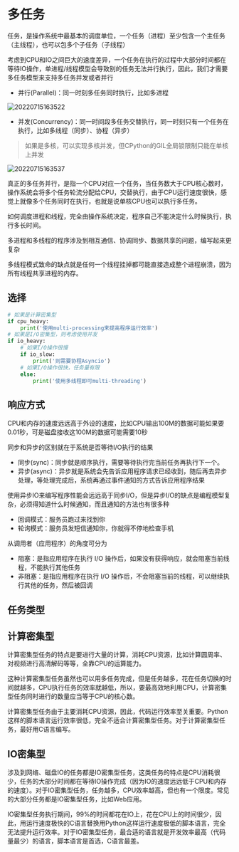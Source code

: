 # 多任务

任务，是操作系统中最基本的调度单位，一个任务（进程）至少包含一个主任务（主线程），也可以包多个子任务（子线程）

考虑到CPU和IO之间巨大的速度差异，一个任务在执行的过程中大部分时间都在等待IO操作，单进程/线程模型会导致别的任务无法并行执行，因此，我们才需要多任务模型来支持多任务并发或者并行

- 并行(Parallel)：同一时刻多任务同时执行，比如多进程

![20220715163522](http://image.zuoright.com/20220715163522.png)

- 并发(Concurrency)：同一时间段多任务交替执行，同一时刻只有一个任务在执行，比如多线程（同步）、协程（异步）

> 如果是多核，可以实现多核并发，但CPython的GIL全局锁限制只能在单核上并发

![20220715163537](http://image.zuoright.com/20220715163537.png)

真正的多任务并行，是指一个CPU对应一个任务，当任务数大于CPU核心数时，操作系统会将多个任务轮流分配给CPU，交替执行，由于CPU运行速度很快，感觉上就像多个任务同时在执行，也就是说单核CPU也可以执行多任务。

如何调度进程和线程，完全由操作系统决定，程序自己不能决定什么时候执行，执行多长时间。

多进程和多线程的程序涉及到相互通信、协调同步、数据共享的问题，编写起来更复杂

多线程模式致命的缺点就是任何一个线程挂掉都可能直接造成整个进程崩溃，因为所有线程共享进程的内存。

## 选择

```python
# 如果是计算密集型
if cpu_heavy:
    print('使用multi-processing来提高程序运行效率')
# 如果是I/O密集型，则考虑使用并发
if io_heavy:
    # 如果I/O操作很慢
    if io_slow:
        print('则需要协程Asyncio')
    # 如果I/O操作很快，任务量有限
    else:
        print('使用多线程即可multi-threading')
```

## 响应方式

CPU和内存的速度远远高于外设的速度，比如CPU输出100M的数据可能如果要0.01秒，可是磁盘接收这100M的数据可能需要10秒

同步和异步的区别就在于系统是否等待I/O执行的结果

- 同步(sync)：同步就是顺序执行，需要等待执行完当前任务再执行下一个。
- 异步(async)：异步就是系统会先告诉应用程序请求已经收到，随后再去异步处理，等处理完成后，系统再通过事件通知的方式告诉应用程序结果

使用异步IO来编写程序性能会远远高于同步I/O，但是异步I/O的缺点是编程模型复杂，必须得知道什么时候通知，而且通知的方法也有很多种

- 回调模式：服务员跑过来找到你
- 轮询模式：服务员发短信通知你，你就得不停地检查手机

从调用者（应用程序）的角度可分为

- 阻塞：是指应用程序在执行 I/O 操作后，如果没有获得响应，就会阻塞当前线程，不能执行其他任务
- 非阻塞：是指应用程序在执行 I/O 操作后，不会阻塞当前的线程，可以继续执行其他的任务，然后被回调

## 任务类型

## 计算密集型

计算密集型任务的特点是要进行大量的计算，消耗CPU资源，比如计算圆周率、对视频进行高清解码等等，全靠CPU的运算能力。

这种计算密集型任务虽然也可以用多任务完成，但是任务越多，花在任务切换的时间就越多，CPU执行任务的效率就越低，所以，要最高效地利用CPU，计算密集型任务同时进行的数量应当等于CPU的核心数。

计算密集型任务由于主要消耗CPU资源，因此，代码运行效率至关重要。Python这样的脚本语言运行效率很低，完全不适合计算密集型任务。对于计算密集型任务，最好用C语言编写。

## IO密集型

涉及到网络、磁盘IO的任务都是IO密集型任务，这类任务的特点是CPU消耗很少，任务的大部分时间都在等待IO操作完成（因为IO的速度远远低于CPU和内存的速度）。对于IO密集型任务，任务越多，CPU效率越高，但也有一个限度。常见的大部分任务都是IO密集型任务，比如Web应用。

IO密集型任务执行期间，99%的时间都花在IO上，花在CPU上的时间很少，因此，用运行速度极快的C语言替换用Python这样运行速度极低的脚本语言，完全无法提升运行效率。对于IO密集型任务，最合适的语言就是开发效率最高（代码量最少）的语言，脚本语言是首选，C语言最差。
